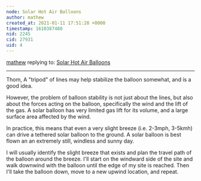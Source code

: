 ```yaml
---
node: Solar Hot Air Balloons
author: mathew
created_at: 2021-01-11 17:51:28 +0000
timestamp: 1610387488
nid: 2245
cid: 27931
uid: 4
---
```




[mathew](../profile/mathew) replying to: [Solar Hot Air Balloons](../notes/mathew/5-29-2012/solar-hot-air-balloons)

----
Thom,
A "tripod" of lines may help stabilize the balloon somewhat, and is a good idea. 

However, the problem of balloon stability is not just about the lines, but also about the forces acting on the balloon, specifically the wind and the lift of the gas. A solar balloon has very limited gas lift for its volume, and a large surface area affected by the wind.

In practice, this means that even a very slight breeze (i.e. 2-3mph, 3-5kmh) can drive a tethered solar balloon to the ground. A solar balloon is best flown an an extremely still, windless and sunny day. 

I will usually identify the slight breeze that exists and plan the travel path of the balloon around the breeze. I'll start on the windward side of the site and walk downwind with the balloon until the edge of my site is reached. Then I'll take the balloon down, move to a new upwind location, and repeat. 